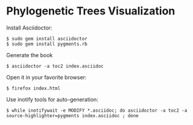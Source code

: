 Phylogenetic Trees Visualization
================================

Install Asciidoctor:

    $ sudo gem install asciidoctor
    $ sudo gem install pygments.rb

Generate the book

    $ asciidoctor -a toc2 index.asciidoc

Open it in your favorite browser:

    $ firefox index.html


Use inotify tools for auto-generation:

    $ while inotifywait -e MODIFY *.asciidoc; do asciidoctor -a toc2 -a source-highlighter=pygments index.asciidoc ; done

